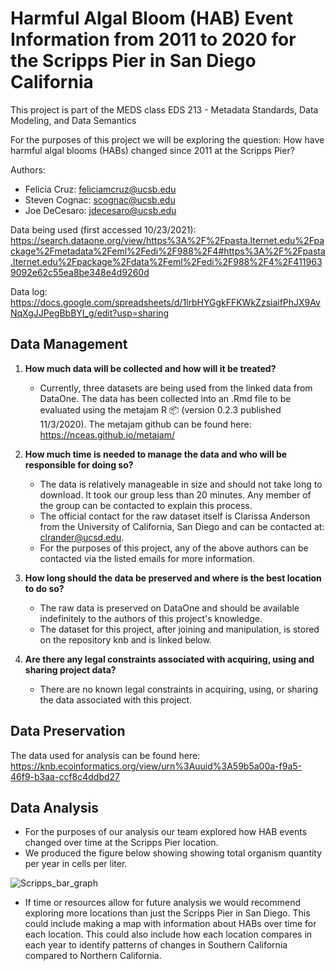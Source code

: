 # Harmful Algal Bloom (HAB) Event Information from 2011 to 2020 for the Scripps Pier in San Diego California

This project is part of the MEDS class EDS 213 - Metadata Standards, Data Modeling, and Data Semantics

For the purposes of this project we will be exploring the question: How have harmful algal blooms (HABs) changed since 2011 at the Scripps Pier?

Authors: 
* Felicia Cruz: feliciamcruz@ucsb.edu
* Steven Cognac: scognac@ucsb.edu
* Joe DeCesaro: jdecesaro@ucsb.edu

Data being used (first accessed 10/23/2021): https://search.dataone.org/view/https%3A%2F%2Fpasta.lternet.edu%2Fpackage%2Fmetadata%2Feml%2Fedi%2F988%2F4#https%3A%2F%2Fpasta.lternet.edu%2Fpackage%2Fdata%2Feml%2Fedi%2F988%2F4%2F4119639092e62c55ea8be348e4d9260d

Data log:
https://docs.google.com/spreadsheets/d/1lrbHYGgkFFKWkZzsiaifPhJX9AvNqXgJJPegBbBYI_g/edit?usp=sharing

## Data Management

1) **How much data will be collected and how will it be treated?**  
    - Currently, three datasets are being used from the linked data from DataOne. The data has been collected into an .Rmd file to be evaluated using the metajam R 📦 (version 0.2.3 published 11/3/2020). The metajam github can be found here: https://nceas.github.io/metajam/
  
2) **How much time is needed to manage the data and who will be responsible for doing so?**
    - The data is relatively manageable in size and should not take long to download. It took our group less than 20 minutes. Any member of the group can be contacted to explain this process.
    - The official contact for the raw dataset itself is Clarissa Anderson from the University of California, San Diego and can be contacted at: clrander@ucsd.edu.
    - For the purposes of this project, any of the above authors can be contacted via the listed emails for more information.

3) **How long should the data be preserved and where is the best location to do so?**
    - The raw data is preserved on DataOne and should be available indefinitely to the authors of this project's knowledge.
    - The dataset for this project, after joining and manipulation, is stored on the repository knb and is linked below.

4) **Are there any legal constraints associated with acquiring, using and sharing project data?**
    - There are no known legal constraints in acquiring, using, or sharing the data associated with this project.

## Data Preservation
The data used for analysis can be found here: https://knb.ecoinformatics.org/view/urn%3Auuid%3A59b5a00a-f9a5-46f9-b3aa-ccf8c4ddbd27

## Data Analysis
   - For the purposes of our analysis our team explored how HAB events changed over time at the Scripps Pier location.
   - We produced the figure below showing showing total organism quantity per year in cells per liter.
    
![Scripps_bar_graph](https://user-images.githubusercontent.com/88208081/138955704-0622205e-5f28-4c2a-a1ca-1f433de51a60.png)

 - If time or resources allow for future analysis we would recommend exploring more locations than just the Scripps Pier in San Diego. This could include making a map with information about HABs over time for each location. This could also include how each location compares in each year to identify patterns of changes in Southern California compared to Northern California.

